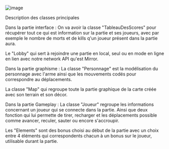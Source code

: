 ![image](https://user-images.githubusercontent.com/84011629/123290816-dcc52500-d511-11eb-9ed9-440eb77d4a26.png)

Description des classes principales

Dans la partie interface : 
On va avoir la classe "TableauDesScores" pour récupérer tout ce qui est information sur la partie et ses joueurs, avec par exemple le nombre de morts et de kills q'un joueur présent dans la partie aura.

Le "Lobby" qui sert à rejoindre une partie en local, seul ou en mode en ligne en lien avec notre network API qu'est Mirror.

Dans la partie graphisme :
La classe "Personnage" est la modélisation du personnage avec l'arme ainsi que les mouvements codés pour correspondre au déplacements.

La classe "Map" qui regroupe toute la partie graphique de la carte créée avec son terrain et son décor.

Dans la partie Gameplay :
La classe "Joueur" regroupe les informations concernant un joueur qui se connecte dans la partie. Ainsi que deux fonction qui lui permette de tirer, recharger et les déplacements possible comme avancer, reculer, sauter ou encore s'accroupir.

Les "Elements" sont des bonus choisi au début de la partie avec un choix entre 4 éléments qui correspondents chacun à un bonus sur le joueur, utilisable durant la partie.
